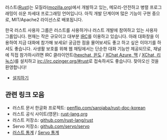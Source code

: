 러스트([Rust][])는 모질라([mozilla.org](https://www.mozilla.org/))에서 개발하고 있는,
메모리-안전하고 병렬 프로그래밍이 쉬운 차세대 프로그래밍 언어입니다.
아직 개발 단계이며 많은 기능이 구현 중으로, MIT/Apache2 라이선스로 배포됩니다.

한국 러스트 사용자 그룹은 러스트를 사용하거나 러스트 개발에 참여하고 있는 사용자 그룹입니다.
현재는 작은 규모이고 대부분 [IRC](http://ko.wikipedia.org/wiki/IRC)를 이용하고 있습니다.
아래 대화창을 이용하여 지금 대화에 참가해 보세요!
궁금한 점을 물어보셔도 좋고 하고 싶은 이야기를 하셔도 좋습니다.
사생활 보호를 위해 웹 채팅에서는 단순한 대화 기능만 제공되므로,
채널에 직접 참가하시려면 IRC 클라이언트([hexchat, 윈도](http://hexchat.org/downloads.html)
/ [XChat Azure, 맥](http://itunes.apple.com/app/id447521961)
/ [XChat, 리눅스](http://xchat.org/download/))를 설치하고
[irc://irc.ozinger.org/#rust](irc://irc.ozinger.org/#rust)로 접속하셔도 좋습니다.
찾아오신 것을 환영합니다!

-   [설치하기](/pages/install)

## 관련 링크 모음

-   러스트 문서 한글화 프로젝트: [penflip.com/sarojaba/rust-doc-korean](https://www.penflip.com/sarojaba/rust-doc-korean)
-   러스트 공식 사이트(영문): [rust-lang.org](http://www.rust-lang.org/)
-   러스트 저장소: [github.com/rust-lang/rust](https://www.github.com/rust-lang/rust)
-   Servo 저장소: [github.com/servo/servo](https://www.github.com/servo/servo)
-   [러스트 통계](http://ruststat.youknowone.org) /
    [Servo 통계](http://servostat.youknowone.org)


[Rust]: http://rust-lang.org
